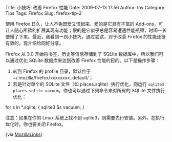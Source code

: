 Title: 小技巧: 改善 Firefox 性能
Date: 2009-07-13 17:56
Author: toy
Category: Tips
Tags: Firefox
Slug: firefox-tip-2

使用 Firefox 日久，让人不免既爱又恨起来。爱的是它具有丰富的
Add-ons，可让人随心所欲的扩展其现有功能；恨的是它似乎总是容易遭遇性能瓶颈，时间一长便慢了下来。最近，我看到一则小技巧，通过尝试，对于改善
Firefox 的性能还挺有效的，现介绍给同好分享。

Firefox 从 3.0 开始将书签、历史等信息存储到了 SQLite
数据库中，所以我们可以通过优化 SQLite 数据库来达到改善 Firefox
性能的目的。以下是操作步骤：

1. 转到 Firefox 的 profile 目录，默认位于
~/.mozilla/firefox/xxxxxxxx..default/；  
2. 若是针对单个的 SQLite 文件（如 places.sqlite）执行优化，则运行
`sqlite3 places.sqlite vacuum`。你也可以通过下列命令来对所有的 SQLite
文件执行优化：

for s in *.sqlite; { sqlite3 $s vacuum; }

注意：如果在你的 Linux 系统上找不到
sqlite3，则需要先行安装。另外，在执行优化时，你也要关闭 Firefox。

{via
[MozillaLinks](http://feedproxy.google.com/~r/MozillaLinks/~3/J3xBykOOZfw/)}

